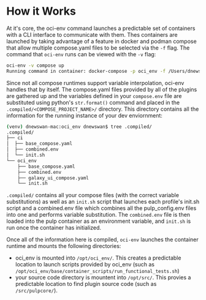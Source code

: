 # How it Works

At it's core, the oci-env command launches a predictable set of containers with a CLI interface to communicate with them. Thes containers are launched by taking advantage of a feature in docker and podman compose that allow multiple compose.yaml files to be selected via the `-f` flag. The command that `oci-env` runs can be viewed with the `-v` flag:

```bash
oci-env -v compose up
Running command in container: docker-compose -p oci_env -f /Users/dnewswan/code/hub/oci_env/.compiled/oci_env/base_compose.yaml -f /Users/dnewswan/code/hub/oci_env/.compiled/oci_env/galaxy_ui_compose.yaml up
```

Since not all compose runtimes support variable interpolation, oci-env handles that by itself. The compose.yaml files provided by all of the plugins are gathered up and the variables defined in your `compose.env` file are substituted using python's `str.format()` command and placed in the `.compiled/<COMPOSE_PROJECT_NAME>/` directory. This directory contains all the information for the running instance of your dev enviornment:

```bash
(venv) dnewswan-mac:oci_env dnewswan$ tree .compiled/
.compiled/
├── ci
│  ├── base_compose.yaml
│  ├── combined.env
│  └── init.sh
└── oci_env
    ├── base_compose.yaml
    ├── combined.env
    ├── galaxy_ui_compose.yaml
    └── init.sh
```

`.compiled/` contains all your compose files (with the correct variable substitutions) as well as an `init.sh` script that launches each profile's init.sh script and a combined.env file which combines all the pulp_config.env files into one and performs variable substitution. The `combined.env` file is then loaded into the pulp container as an environment variable, and `init.sh` is run once the container has initialized.

Once all of the information here is compiled, `oci-env` launches the container runtime and mounts the following directories:

- oci_env is mounted into `/opt/oci_env/`. This creates a predictable location to launch scripts provided by oci_env (such as `/opt/oci_env/base/container_scripts/run_functional_tests.sh`)
- your source code directory is mountent into `/opt/src/`. This provies a predictable location to find plugin source code (such as `/src/pulpcore/`).
